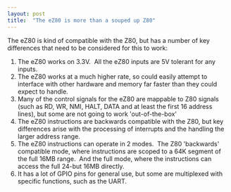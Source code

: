 ```yaml
---
layout: post
title:  "The eZ80 is more than a souped up Z80"
---
```


<p>The eZ80 is kind of compatible with the Z80, but has a number of key differences that need to be considered for this to work:<br></p>

<ol><li>The eZ80 works on 3.3V.&nbsp; All the eZ80 inputs are 5V tolerant for any inputs.</li><li>The eZ80 works at a much higher rate, so could easily attempt to interface with other hardware and memory far faster than they could expect to handle.</li><li>Many of the control signals for the eZ80 are mappable to Z80 signals (such as RD, WR, NMI, HALT, DATA and at least the first 16 address lines), but some are not going to work 'out-of-the-box'</li><li>The eZ80 instructions are backwards compatible with the Z80, but key differences arise with the processing of interrupts and the handling the larger address range.</li><li>The eZ80 instructions can operate in 2 modes.&nbsp; The Z80 'backwards' compatible mode, where instructions are scoped to a 64K segment of the full 16MB range.&nbsp; And the full mode, where the instructions can access the full 24-but 16MB directly.</li><li>It has a lot of GPIO pins for general use, but some are multiplexed with specific functions, such as the UART.</li></ol>


